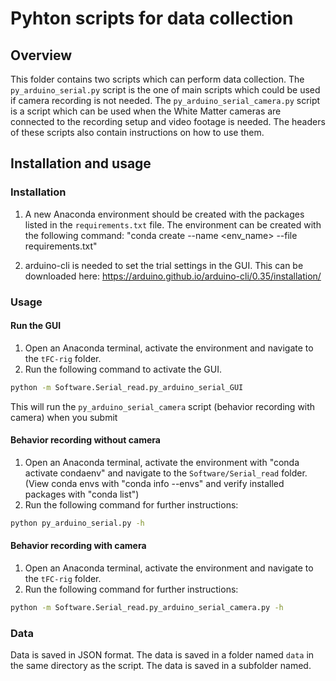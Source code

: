 # Pyhton scripts for data collection

## Overview

This folder contains two scripts which can perform data collection. The `py_arduino_serial.py` script is the one of main scripts which could be used if camera recording is not needed. The `py_arduino_serial_camera.py` script is a script which can be used when the White Matter cameras are connected to the recording setup and video footage is needed. The headers of these scripts also contain instructions on how to use them.

## Installation and usage

### Installation

1. A new Anaconda environment should be created with the packages listed in the `requirements.txt` file. The environment can be created with the following command: "conda create --name <env_name> --file requirements.txt"

2. arduino-cli is needed to set the trial settings in the GUI. This can be downloaded here: https://arduino.github.io/arduino-cli/0.35/installation/

### Usage

#### Run the GUI

1. Open an Anaconda terminal, activate the environment and navigate to the `tFC-rig` folder.
2. Run the following command to activate the GUI. 

```bash
python -m Software.Serial_read.py_arduino_serial_GUI
```
This will run the `py_arduino_serial_camera` script (behavior recording with camera) when you submit


#### Behavior recording without camera

1. Open an Anaconda terminal, activate the environment with "conda activate condaenv" and navigate to the `Software/Serial_read` folder. (View conda envs with "conda info --envs" and verify installed packages with "conda list")
2. Run the following command for further instructions:

```bash
python py_arduino_serial.py -h
```

#### Behavior recording with camera

1. Open an Anaconda terminal, activate the environment and navigate to the `tFC-rig` folder.
2. Run the following command for further instructions:

```bash
python -m Software.Serial_read.py_arduino_serial_camera.py -h
```

### Data

Data is saved in JSON format. The data is saved in a folder named `data` in the same directory as the script. The data is saved in a subfolder named. 